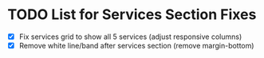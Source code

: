 # TODO List for Services Section Fixes

- [x] Fix services grid to show all 5 services (adjust responsive columns)
- [x] Remove white line/band after services section (remove margin-bottom)
